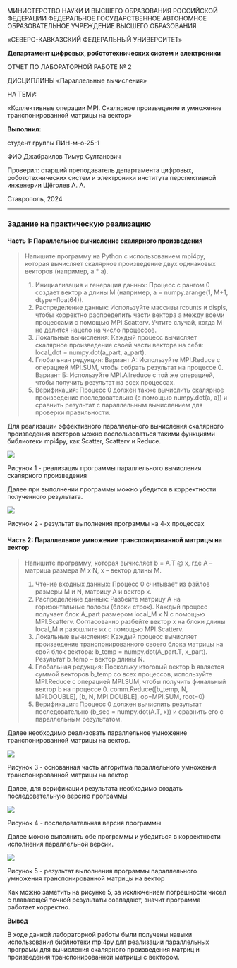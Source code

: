 МИНИCTEPCTBO НАУКИ И ВЫСШЕГО ОБРАЗОВАНИЯ РОССИЙСКОЙ ФЕДЕРАЦИИ ФЕДЕРАЛЬНОЕ ГОСУДАРСТВЕННОЕ АВТОНОМНОЕ ОБРАЗОВАТЕЛЬНОЕ УЧРЕЖДЕНИЕ ВЫСШЕГО ОБРАЗОВАНИЯ

«СЕВЕРО-КАВКАЗСКИЙ ФЕДЕРАЛЬНЫЙ УНИВЕРСИТЕТ»

**Департамент цифровых, робототехнических систем и электроники**

ОТЧЕТ ПО ЛАБОРАТОРНОЙ РАБОТЕ № 2

ДИСЦИПЛИНЫ «Параллельные вычисления»

НА ТЕМУ:

«Коллективные операции MPI. Скалярное произведение и умножение транспонированной матрицы на вектор»

**Выполнил:**

студент группы ПИН-м-о-25-1

ФИО Джабраилов Тимур Султанович

Проверил: старший преподаватель департамента цифровых, робототехнических систем и электроники института перспективной инженерии Щёголев А. А.

Ставрополь, 2024

---

### Задание на практическую реализацию
#### Часть 1: Параллельное вычисление скалярного произведения
> Напишите программу на Python с использованием mpi4py, которая вычисляет скалярное произведение двух одинаковых векторов (например, a * a).
> 1. Инициализация и генерация данных: Процесс с рангом 0 создает вектор a длины M (например, a = numpy.arange(1, M+1, dtype=float64)).
> 2. Распределение данных: Используйте массивы rcounts и displs, чтобы корректно распределить части вектора a между всеми процессами с помощью MPI.Scatterv. Учтите случай, когда M не делится нацело на число процессов.
> 3. Локальные вычисления: Каждый процесс вычисляет скалярное произведение своей части вектора на себя: local_dot = numpy.dot(a_part, a_part).
> 4. Глобальная редукция: Вариант А: Используйте MPI.Reduce с операцией MPI.SUM, чтобы собрать результат на процессе 0. Вариант Б: Используйте MPI.Allreduce с той же операцией, чтобы получить результат на всех процессах.
> 5. Верификация: Процесс 0 должен также вычислить скалярное произведение последовательно (с помощью numpy.dot(a, a)) и сравнить результат с параллельным вычислением для проверки правильности.

Для реализации эффективного параллельного вычисления скалярного произведения векторов можно воспользоваться такими функциями библиотеки mpi4py, как Scatter, Scatterv и Reduce.

![](/lr2/static/1.png)

Рисунок 1 - реализация программы параллельного вычисления скалярного произведения

Далее при выполнении программы можно убедится в корректности полученного результата.

![](/lr2/static/2.png)

Рисунок 2 - результат выполнения программы на 4-х процессах

#### Часть 2: Параллельное умножение транспонированной матрицы на вектор
> Напишите программу, которая вычисляет b = A.T @ x, где A – матрица размера M x N, x – вектор длины M.
> 1. Чтение входных данных: Процесс 0 считывает из файлов размеры M и N, матрицу A и вектор x.
> 2. Распределение данных: Разбейте матрицу A на горизонтальные полосы (блоки строк). Каждый процесс получает блок A_part размером local_M x N с помощью MPI.Scatterv. Согласованно разбейте вектор x на блоки длины local_M и разошлите их с помощью MPI.Scatterv.
> 3. Локальные вычисления: Каждый процесс вычисляет произведение транспонированного своего блока матрицы на свой блок вектора: b_temp = numpy.dot(A_part.T, x_part). Результат b_temp – вектор длины N.
> 4. Глобальная редукция: Поскольку итоговый вектор b является суммой векторов b_temp со всех процессов, используйте MPI.Reduce с операцией MPI.SUM, чтобы получить финальный вектор b на процессе 0. comm.Reduce([b_temp, N, MPI.DOUBLE], [b, N, MPI.DOUBLE], op=MPI.SUM, root=0)
> 5. Верификация: Процесс 0 должен вычислить результат последовательно (b_seq = numpy.dot(A.T, x)) и сравнить его с параллельным результатом.

Далее необходимо реализовать параллельное умножение транспонированной матрицы на вектор.

![](/lr2/static/3.png)

Рисунок 3 - основанная часть алгоритма параллельного умножения транспонированной матрицы на вектор

Далее, для верификации результата необходимо создать последовательную версию программы

![](/lr2/static/4.png)

Рисунок 4 - последовательная версия программы

Далее можно выполнить обе программы и убедиться в корректности исполнения параллельной версии.

![](/lr2/static/5.png)

Рисунок 5 - результат выполнения программы параллельного умножения транспонированной матрицы на вектор

Как можно заметить на рисунке 5, за исключением погрешности чисел с плавающей точной результаты совпадают, значит программа работает корректно.

**Вывод**

В ходе данной лабораторной работы были получены навыки использования библиотеки mpi4py для реализации параллельных программ для вычисления скалярного произведения матриц и произведения транспонированной матрицы с вектором.